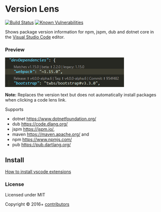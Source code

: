 # Version Lens

[![Build Status](https://img.shields.io/travis/vscode-contrib/vscode-versionlens/master.svg)](https://travis-ci.org/vscode-contrib/vscode-versionlens "Check this project's build status on TravisCI")
[![Known Vulnerabilities](https://snyk.io/test/github/vscode-contrib/vscode-versionlens/badge.svg)](https://snyk.io/test/github/vscode-contrib/vscode-versionlens)


Shows package version information for npm, jspm, dub and dotnet core in the [Visual Studio Code](https://github.com/microsoft/vscode) editor.

### Preview

![Screenshot](images/animated-preview.gif)

**Note:** Replaces the version text but does not automatically install packages when clicking a code lens link. 

Supports

- dotnet https://www.dotnetfoundation.org/
- dub https://code.dlang.org/
- jspm https://jspm.io/,
- maven https://maven.apache.org/ and
- npm https://www.npmjs.com/
- pub https://pub.dartlang.org/

## Install

[How to install vscode extensions](https://code.visualstudio.com/docs/editor/extension-gallery)

### License

Licensed under MIT

Copyright &copy; 2016+ [contributors](https://github.com/vscode-contrib/vscode-versionlens/graphs/contributors)
